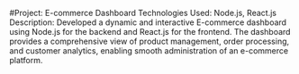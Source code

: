#Project: E-commerce Dashboard
Technologies Used: Node.js, React.js
Description:
Developed a dynamic and interactive E-commerce dashboard using Node.js for the backend and React.js for the frontend. 
The dashboard provides a comprehensive view of product management, order processing, and customer analytics, enabling smooth administration of an e-commerce platform.

